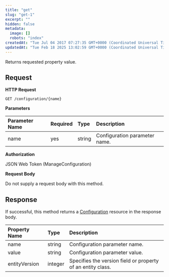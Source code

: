 ```yaml
---
title: "get"
slug: "get-1"
excerpt: ""
hidden: false
metadata: 
  image: []
  robots: "index"
createdAt: "Tue Jul 04 2017 07:27:35 GMT+0000 (Coordinated Universal Time)"
updatedAt: "Tue Feb 18 2025 13:02:59 GMT+0000 (Coordinated Universal Time)"
---
```

Returns requested property value.

## Request

**HTTP Request**

```text
GET /configuration/{name}
```

**Parameters**

| Parameter Name | Required | Type   | Description                   |
| :------------- | :------- | :----- | :---------------------------- |
| name           | yes      | string | Configuration parameter name. |

**Authorization**

JSON Web Token (ManageConfiguration)

**Request Body**

Do not supply a request body with this method.

## Response

If successful, this method returns a [Configuration](doc:configuration) resource in the response body.

| Property Name | Type    | Description                                                 |
| :------------ | :------ | :---------------------------------------------------------- |
| name          | string  | Configuration parameter name.                               |
| value         | string  | Configuration parameter value.                              |
| entityVersion | integer | Specifies the version field or property of an entity class. |
